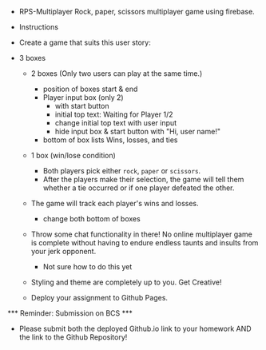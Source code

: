 * RPS-Multiplayer
Rock, paper, scissors multiplayer game using firebase.

* Instructions

* Create a game that suits this user story:

* 3 boxes
  * 2 boxes (Only two users can play at the same time.) 
    - position of boxes start & end
    - Player input box (only 2)
        - with start button
        - initial top text: Waiting for Player 1/2
        - change initial top text with user input
        - hide input box & start button with "Hi, user name!"
    - bottom of box lists Wins, losses, and ties

  * 1 box (win/lose condition)
    - Both players pick either `rock`, `paper` or `scissors`. 
    - After the players make their selection, the game will tell them whether a tie occurred or if one player defeated the other.


  * The game will track each player's wins and losses.
    - change both bottom of boxes

  * Throw some chat functionality in there! No online multiplayer game is complete without having to endure endless taunts and insults from your jerk opponent. 
    - Not sure how to do this yet

  * Styling and theme are completely up to you. Get Creative!

  * Deploy your assignment to Github Pages.

*** Reminder: Submission on BCS ***

* Please submit both the deployed Github.io link to your homework AND the link to the Github Repository!
